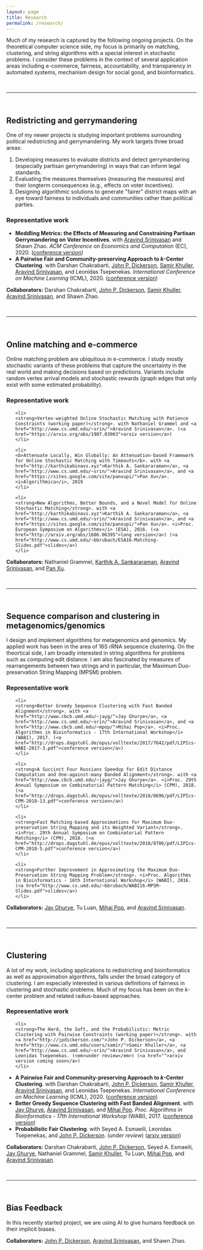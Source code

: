 ```yaml
---
layout: page
title: Research
permalink: /research/
---
```




Much of my research is captured by the following ongoing projects. 
On the theoretical computer science side, my focus is primarily on matching, clustering, and string algorithms with a special interest in stochastic problems. 
I consider these problems in the context of several application areas including e-commerce, fairness, accountability, and transparency in automated systems, mechanism design for social good, and bioinformatics.



<br>
<hr>
<br>



<h2>
Redistricting and gerrymandering 
</h2>

One of my newer projects is studying important problems surrounding political redistricting and gerrymandering. My work targets three broad areas:
<ol>
  <li>
    Developing measures to evaluate districts and detect gerrymandering (especially partisan gerrymandering) in ways that can inform legal standards.
  </li>
  <li>
    Evaluating the measures themselves (measuring the measures) and their longterm consequences (e.g., effects on voter incentives).
  </li>
  <li>
    Designing algorithmic solutions to generate "fairer" district maps with an eye toward fairness to individuals and communities rather than political parties.
  </li>
</ol>


<h3>Representative work</h3>
  <ul>


  <li>
  <strong>Meddling Metrics: the Effects of Measuring and Constraining Partisan Gerrymandering on Voter Incentives</strong>. with <a href="http://www.cs.umd.edu/~srin/">Aravind Srinivasan</a> and Shawn Zhao. <i>ACM Conference on Economics and Computation</i> (EC), 2020. (<a href="/files/Paper-MeddingMetrics-EC20.pdf">conference version</a>)
  </li>

  <li>
  <strong>A Pairwise Fair and Community-preserving Approach to <i>k</i>-Center Clustering</strong>. with Darshan Chakrabarti, <a href="http://jpdickerson.com/">John P. Dickerson</a>, <a href="http://www.cs.umd.edu/users/samir/">Samir Khuller</a>, <a href="http://www.cs.umd.edu/~srin/">Aravind Srinivasan</a>, and Leonidas Tsepenekas. <i>International Conference on Machine Learning</i> (ICML), 2020. (<a href="/files/Paper-PairFair-ICML20.pdf">conference version</a>)
  </li>

  </ul>


<strong>Collaborators:</strong> Darshan Chakrabarti, <a href="http://jpdickerson.com/">John P. Dickerson</a>, <a href="http://www.cs.umd.edu/users/samir/">Samir Khuller</a>, <a href="http://www.cs.umd.edu/~srin/">Aravind Srinivasan</a>, and Shawn Zhao.




<!--<img src="../files/BrubachSquarePicture.jpeg" style="width: 200px">
-->




<br>
<hr>
<br>



<h2>
Online matching and e-commerce
</h2>

Online matching problem are ubiquitous in e-commerce. I study mostly stochastic variants of these problems that capture the uncertainty in the real world and making decisions based on predictions. Variants include random vertex arrival models and stochastic rewards (graph edges that only exist with some estimated probability).

<h3>Representative work</h3>
  <ul>
  
    <li>
    <strong>Vertex-weighted Online Stochastic Matching with Patience Constraints (working paper)</strong>. with Nathaniel Grammel and <a href="http://www.cs.umd.edu/~srin/">Aravind Srinivasan</a>. (<a href="https://arxiv.org/abs/1907.03963">arxiv version</a>)
    </li>

    <li>
    <b>Attenuate Locally, Win Globally: An Attenuation-based Framework for Online Stochastic Matching with Timeouts</b>. with <a href="http://karthikabinavs.xyz">Karthik A. Sankararaman</a>, <a href="http://www.cs.umd.edu/~srin/">Aravind Srinivasan</a>, and <a href="https://sites.google.com/site/panxupi/">Pan Xu</a>. <i>Algorithmica</i>, 2019
    </li>

    <li>
    <strong>New Algorithms, Better Bounds, and a Novel Model for Online Stochastic Matching</strong>. with <a href="http://karthikabinavs.xyz">Karthik A. Sankararaman</a>, <a href="http://www.cs.umd.edu/~srin/">Aravind Srinivasan</a>, and <a href="https://sites.google.com/site/panxupi/">Pan Xu</a>. <i>Proc. European Symposium on Algorithms</i> (ESA), 2016. (<a href="http://arxiv.org/abs/1606.06395">long version</a>) (<a href="http://www.cs.umd.edu/~bbrubach/ESA16-Matching-Slides.pdf">slides</a>)
    </li>

  </ul>


<strong>Collaborators:</strong> Nathaniel Grammel, <a href="http://karthikabinavs.xyz">Karthik A. Sankararaman</a>, <a href="http://www.cs.umd.edu/~srin/">Aravind Srinivasan</a>, and <a href="https://sites.google.com/site/panxupi/">Pan Xu</a>.


<br>
<hr>
<br>



<h2>
Sequence comparison and clustering in metagenomics/genomics
</h2>

I design and implement algorithms for metagenomics and genomics. My applied work has been in the area of 16S rRNA sequence clustering. On the theortical side, I am broadly interested in string algorithms for problems such as computing edit distance. I am also fascinated by measures of rearrangements between two strings and in particular, the Maximum Duo-preservation String Mapping (MPSM) problem.

<h3>Representative work</h3>
  <ul>

    <li>
    <strong>Better Greedy Sequence Clustering with Fast Banded Alignment</strong>. with <a href="http://www.cbcb.umd.edu/~jayg/">Jay Ghurye</a>, <a href="http://www.cs.umd.edu/~srin/">Aravind Srinivasan</a>, and <a href="http://www.cbcb.umd.edu/~mpop/">Mihai Pop</a>. <i>Proc. Algorithms in Bioinformatics - 17th International Workshop</i> (WABI), 2017. (<a href="http://drops.dagstuhl.de/opus/volltexte/2017/7642/pdf/LIPIcs-WABI-2017-3.pdf">conference version</a>)
    </li>

    <li>
    <strong>A Succinct Four Russians Speedup for Edit Distance Computation and One-against-many Banded Alignment</strong>. with <a href="http://www.cbcb.umd.edu/~jayg/">Jay Ghurye</a>. <i>Proc. 29th Annual Symposium on Combinatorial Pattern Matching</i> (CPM), 2018. (<a href="http://drops.dagstuhl.de/opus/volltexte/2018/8696/pdf/LIPIcs-CPM-2018-13.pdf">conference version</a>)
    </li>

    <li>
    <strong>Fast Matching-based Approximations for Maximum Duo-preservation String Mapping and its Weighted Variant</strong>. <i>Proc. 29th Annual Symposium on Combinatorial Pattern Matching</i> (CPM), 2018. (<a href="http://drops.dagstuhl.de/opus/volltexte/2018/8706/pdf/LIPIcs-CPM-2018-5.pdf">conference version</a>)
    </li>

    <li>
    <strong>Further Improvement in Approximating the Maximum Duo-Preservation String Mapping Problem</strong>. <i>Proc. Algorithms in Bioinformatics - 16th International Workshop</i> (WABI), 2016. (<a href="http://www.cs.umd.edu/~bbrubach/WABI16-MPSM-Slides.pdf">slides</a>)
    </li>
    
  </ul>


<strong>Collaborators:</strong> <a href="http://www.cbcb.umd.edu/~jayg/">Jay Ghurye</a>, Tu Luan, <a href="http://www.cbcb.umd.edu/~mpop/">Mihai Pop</a>, and <a href="http://www.cs.umd.edu/~srin/">Aravind Srinivasan</a>.


<br>
<hr>
<br>



<h2>
Clustering
</h2>

A lot of my work, including applications to redistricting and bioinformatics as well as approximation algorithms, falls under the broad category of clustering. I am especially interested in various definitions of fairness in clustering and stochastic problems. Much of my focus has been on the <i>k</i>-center problem and related radius-based approaches.

<h3>Representative work</h3>
  <ul>

    <li>
    <strong>The Hard, the Soft, and the Probabilistic: Metric Clustering with Pairwise Constraints (working paper)</strong>. with <a href="http://jpdickerson.com/">John P. Dickerson</a>, <a href="http://www.cs.umd.edu/users/samir/">Samir Khuller</a>, <a href="http://www.cs.umd.edu/~srin/">Aravind Srinivasan</a>, and Leonidas Tsepenekas. (<em>under review</em>) (<a href="">arxiv version coming soon</a>)
    </li>
  <li>
  <strong>A Pairwise Fair and Community-preserving Approach to <i>k</i>-Center Clustering</strong>. with Darshan Chakrabarti, <a href="http://jpdickerson.com/">John P. Dickerson</a>, <a href="http://www.cs.umd.edu/users/samir/">Samir Khuller</a>, <a href="http://www.cs.umd.edu/~srin/">Aravind Srinivasan</a>, and Leonidas Tsepenekas. <i>International Conference on Machine Learning</i> (ICML), 2020. (<a href="/files/Paper-PairFair-ICML20.pdf">conference version</a>)
  </li>
    <li>
    <strong>Better Greedy Sequence Clustering with Fast Banded Alignment</strong>. with <a href="http://www.cbcb.umd.edu/~jayg/">Jay Ghurye</a>, <a href="http://www.cs.umd.edu/~srin/">Aravind Srinivasan</a>, and <a href="http://www.cbcb.umd.edu/~mpop/">Mihai Pop</a>. <i>Proc. Algorithms in Bioinformatics - 17th International Workshop</i> (WABI), 2017. (<a href="http://drops.dagstuhl.de/opus/volltexte/2017/7642/pdf/LIPIcs-WABI-2017-3.pdf">conference version</a>)
    </li>
    <li>
    <strong>Probabilistic Fair Clustering</strong>. with Seyed A. Esmaeili, Leonidas Tsepenekas, and <a href="http://jpdickerson.com/">John P. Dickerson</a>. (<em>under review</em>) (<a href="https://arxiv.org/abs/2006.10916">arxiv version</a>)
    </li>


  </ul>

<strong>Collaborators:</strong> Darshan Chakrabarti, <a href="http://jpdickerson.com/">John P. Dickerson</a>, Seyed A. Esmaeili, <a href="http://www.cbcb.umd.edu/~jayg/">Jay Ghurye</a>, Nathaniel Grammel, <a href="http://www.cs.umd.edu/users/samir/">Samir Khuller</a>, Tu Luan, <a href="http://www.cbcb.umd.edu/~mpop/">Mihai Pop</a>, and <a href="http://www.cs.umd.edu/~srin/">Aravind Srinivasan</a>.



<br>
<hr>
<br>



<h2>
Bias Feedback
</h2>

In this recently started project, we are using AI to give humans feedback on their implicit biases.

<strong>Collaborators:</strong> <a href="http://jpdickerson.com/">John P. Dickerson</a>, <a href="http://www.cs.umd.edu/~srin/">Aravind Srinivasan</a>, and Shawn Zhao.